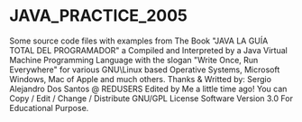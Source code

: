 # JAVA_PRACTICE_2005
Some source code files with examples from The Book  "JAVA LA GUÍA TOTAL DEL PROGRAMADOR" a Compiled and Interpreted by a Java Virtual Machine Programming Language with the slogan "Write Once, Run Everywhere" for various GNU\Linux based Operative Systems, Microsoft Windows, Mac of Apple and much others. Thanks &amp; Writted by: Sergio Alejandro Dos Santos @ REDUSERS   Edited by Me a little time ago!  You can Copy / Edit / Change / Distribute GNU/GPL License Software Version 3.0   For Educational Purpose.
